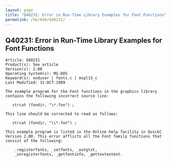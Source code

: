 ```yaml
---
layout: page
title: "Q40231: Error in Run-Time Library Examples for Font Functions"
permalink: /kb/040/Q40231/
---
```


## Q40231: Error in Run-Time Library Examples for Font Functions

	Article: Q40231
	Product(s): See article
	Version(s): 2.00
	Operating System(s): MS-DOS
	Keyword(s): enduser | fonts.c | mspl13_c
	Last Modified: 31-OCT-1989
	
	The example program for the Font functions in the graphics library
	contains the following incorrect source line:
	
	   strcat (fondir, "\*.fon") ;
	
	This line should be corrected to read as follows:
	
	   strcat (fondir, "\\*.fon") ;
	
	This example program is listed in the Online help facility in QuickC
	Version 2.00. This error afflicts all the Font family functions that
	consist of the following:
	
	    _registerfonts, _setfonts, _outgtxt,
	    _unregisterfonts, _getfontinfo, _gettextextent.
